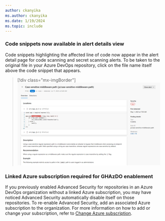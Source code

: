 ```yaml
---
author: ckanyika
ms.author: ckanyika
ms.date: 1/19/2024
ms.topic: include
---
```


### Code snippets now available in alert details view

Code snippets highlighting the affected line of code now appear in the alert detail page for code scanning and secret scanning alerts. To be taken to the original file in your Azure DevOps repository, click on the file name itself above the code snippet that appears. 

> [!div class="mx-imgBorder"]
> ![Screenshot of case-sensitive middleware path.](../../media/234-general-01.png "Screenshot of case-sensitive middleware path")

### Linked Azure subscription required for GHAzDO enablement

If you previously enabled Advanced Security for repositories in an Azure DevOps organization without a linked Azure subscription, you may have noticed Advanced Security automatically disable itself on those repositories. To re-enable Advanced Security, add an associated Azure subscription to the organization. For more information on how to add or change your subscription, refer to [Change Azure subscription](https://learn.microsoft.com/en-us/azure/devops/organizations/billing/change-azure-subscription?view=azure-devops).